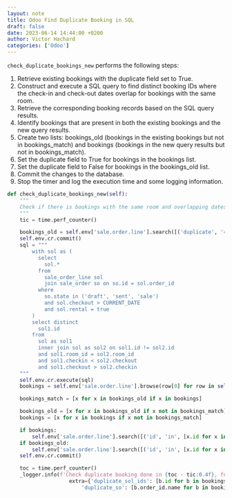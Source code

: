 ```yaml
---
layout: note
title: Odoo Find Duplicate Booking in SQL
draft: false
date: 2023-06-14 14:44:00 +0200
author: Victor Hachard
categories: ['Odoo']
---
```


`check_duplicate_bookings_new` performs the following steps:

1. Retrieve existing bookings with the duplicate field set to True.
2. Construct and execute a SQL query to find distinct booking IDs where the check-in and check-out dates overlap for bookings with the same room.
3. Retrieve the corresponding booking records based on the SQL query results.
4. Identify bookings that are present in both the existing bookings and the new query results.
5. Create two lists: bookings_old (bookings in the existing bookings but not in bookings_match) and bookings (bookings in the new query results but not in bookings_match).
6. Set the duplicate field to True for bookings in the bookings list.
7. Set the duplicate field to False for bookings in the bookings_old list.
8. Commit the changes to the database.
9. Stop the timer and log the execution time and some logging information.

```py
def check_duplicate_bookings_new(self):
    """
    Check if there is bookings with the same room and overlapping dates.
    """
    tic = time.perf_counter()

    bookings_old = self.env['sale.order.line'].search([('duplicate', '=', True)])
    self.env.cr.commit()
    sql = """
        with sol as (
          select
            sol.*
          from
            sale_order_line sol
            join sale_order so on so.id = sol.order_id
          where
            so.state in ('draft', 'sent', 'sale')
            and sol.checkout > CURRENT_DATE
            and sol.rental = true
        )
        select distinct
          sol1.id
        from
          sol as sol1
          inner join sol as sol2 on sol1.id != sol2.id
          and sol1.room_id = sol2.room_id
          and sol1.checkin < sol2.checkout
          and sol1.checkout > sol2.checkin
    """
    self.env.cr.execute(sql)
    bookings = self.env['sale.order.line'].browse(row[0] for row in self.env.cr.fetchall())

    bookings_match = [x for x in bookings_old if x in bookings]

    bookings_old = [x for x in bookings_old if x not in bookings_match]
    bookings = [x for x in bookings if x not in bookings_match]

    if bookings:
        self.env['sale.order.line'].search([('id', 'in', [x.id for x in bookings])]).write({'duplicate': True})
    if bookings_old:
        self.env['sale.order.line'].search([('id', 'in', [x.id for x in bookings_old])]).write({'duplicate': False})
    self.env.cr.commit()

    toc = time.perf_counter()
    _logger.info(f'Check duplicate booking done in {toc - tic:0.4f}, found {len(bookings)} occurrence',
                    extra={'duplicate_sol_ids': [b.id for b in bookings],
                        'duplicate_so': [b.order_id.name for b in bookings]})
```

